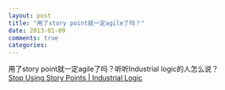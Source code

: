 ```yaml
---
layout: post
title: "用了story point就一定agile了吗？"
date: 2013-01-09
comments: true
categories: 
---
```

用了story point就一定agile了吗？听听Industrial logic的人怎么说？<br /><a href="http://www.industriallogic.com/blog/stop-using-story-points/">Stop Using Story Points | Industrial Logic</a><br /><blockquote></blockquote>